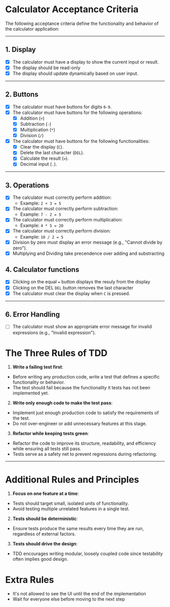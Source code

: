 # Calculator Acceptance Criteria

The following acceptance criteria define the functionality and behavior of the calculator application:

---

## 1. Display
- [x] The calculator must have a display to show the current input or result.
- [x] The display should be read-only 
- [x] The display should update dynamically based on user input.

---

## 2. Buttons
- [x] The calculator must have buttons for digits `0-9`.
- [x] The calculator must have buttons for the following operations:
  - [x] Addition (`+`)
  - [x] Subtraction (`-`)
  - [x] Multiplication (`*`)
  - [x] Division (`/`)
- [x] The calculator must have buttons for the following functionalities:
  - [x] Clear the display (`C`).
  - [x] Delete the last character (`DEL`).
  - [x] Calculate the result (`=`).
  - [x] Decimal input (`.`).

---

## 3. Operations
- [x] The calculator must correctly perform addition:
  - Example: `2 + 3 = 5`
- [x] The calculator must correctly perform subtraction:
  - Example: `7 - 2 = 5`
- [x] The calculator must correctly perform multiplication:
  - Example: `4 * 5 = 20`
- [x] The calculator must correctly perform division:
  - Example: `10 / 2 = 5`
- [x] Division by zero must display an error message (e.g., "Cannot divide by zero").
- [x] Multiplying and Dividing take precendence over adding and substracting

## 4. Calculator functions
- [x] Clicking on the equal `=` button displays the resuly from the display
- [x] Clicking on the DEL `DEL` button removes the last character
- [x] The calculator must clear the display when `C` is pressed.

---

## 6. Error Handling
- [ ] The calculator must show an appropriate error message for invalid expressions (e.g., "Invalid expression").

# The Three Rules of TDD

1. **Write a failing test first**:
  - Before writing any production code, write a test that defines a specific functionality or behavior.
  - The test should fail because the functionality it tests has not been implemented yet.

2. **Write only enough code to make the test pass**:
  - Implement just enough production code to satisfy the requirements of the test.
  - Do not over-engineer or add unnecessary features at this stage.

3. **Refactor while keeping tests green**:
  - Refactor the code to improve its structure, readability, and efficiency while ensuring all tests still pass.
  - Tests serve as a safety net to prevent regressions during refactoring.

---

# Additional Rules and Principles

1. **Focus on one feature at a time**:
  - Tests should target small, isolated units of functionality.
  - Avoid testing multiple unrelated features in a single test.

2. **Tests should be deterministic**:
  - Ensure tests produce the same results every time they are run, regardless of external factors.

3. **Tests should drive the design**:
  - TDD encourages writing modular, loosely coupled code since testability often implies good design.

# Extra Rules

 - It's not allowed to see the UI until the end of the implementation
 - Wait for everyone else before moving to the next step
